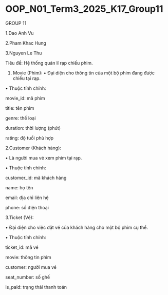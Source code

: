 # OOP_N01_Term3_2025_K17_Group11

GROUP 11

1.Dao Anh Vu

2.Pham Khac Hung

3.Nguyen Le Thu


Tiêu đề: Hệ thống quản lí rạp chiếu phim.

1. Movie (Phim):
•	Đại diện cho thông tin của một bộ phim đang được chiếu tại rạp.

•	Thuộc tính chính:

movie_id: mã phim

title: tên phim

genre: thể loại

duration: thời lượng (phút)

rating: độ tuổi phù hợp

 2.Customer (Khách hàng):

•	Là người mua vé xem phim tại rạp.

•	Thuộc tính chính:

customer_id: mã khách hàng

name: họ tên

email: địa chỉ liên hệ

phone: số điện thoại

3.Ticket (Vé):

•	Đại diện cho việc đặt vé của khách hàng cho một bộ phim cụ thể.

•	Thuộc tính chính:

ticket_id: mã vé

movie: thông tin phim

customer: người mua vé

seat_number: số ghế

is_paid: trạng thái thanh toán
